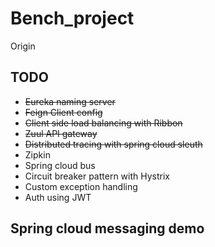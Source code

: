 # Bench_project
Origin
## TODO
 * ~~Eureka naming server~~
 * ~~Feign Client config~~
 * ~~Client side load balancing with Ribbon~~
 * ~~Zuul API gateway~~
 * ~~Distributed tracing with spring cloud sleuth~~ <br>
 * Zipkin <br>
 * Spring cloud bus <br>
 * Circuit breaker pattern with Hystrix <br>
 * Custom exception handling
 * Auth using JWT 
 ## Spring cloud messaging demo
